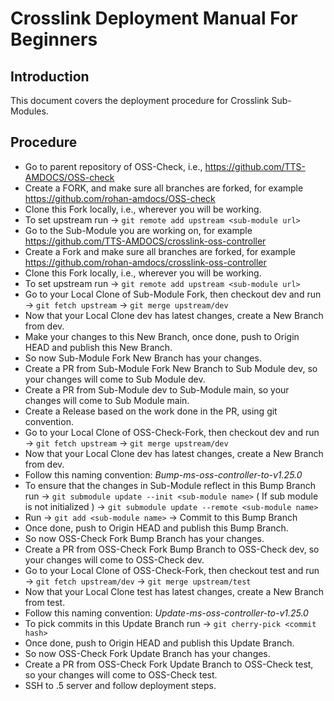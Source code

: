 # Crosslink Deployment Manual For Beginners

## Introduction

This document covers the deployment procedure for Crosslink Sub-Modules.

## Procedure

- Go to parent repository of OSS-Check, i.e., https://github.com/TTS-AMDOCS/OSS-check
- Create a FORK, and make sure all branches are forked, for example https://github.com/rohan-amdocs/OSS-check
- Clone this Fork locally, i.e., wherever you will be working.
- To set upstream run -> `git remote add upstream <sub-module url>` 
- Go to the Sub-Module you are working on, for example https://github.com/TTS-AMDOCS/crosslink-oss-controller
- Create a Fork and make sure all branches are forked, for example https://github.com/rohan-amdocs/crosslink-oss-controller
- Clone this Fork locally, i.e., wherever you will be working.
- To set upstream run -> `git remote add upstream <sub-module url>` 
- Go to your Local Clone of Sub-Module Fork, then checkout dev and run -> `git fetch upstream` -> `git merge upstream/dev`
- Now that your Local Clone dev has latest changes, create a New Branch from dev. 
- Make your changes to this New Branch, once done, push to Origin HEAD and publish this New Branch.
- So now Sub-Module Fork New Branch has your changes.
- Create a PR from Sub-Module Fork New Branch to Sub Module dev, so your changes will come to Sub Module dev.
- Create a PR from Sub-Module dev to Sub-Module main, so your changes will come to Sub Module main.
- Create a Release based on the work done in the PR, using git convention.
- Go to your Local Clone of OSS-Check-Fork, then checkout dev and run -> `git fetch upstream` -> `git merge upstream/dev`
- Now that your Local Clone dev has latest changes, create a New Branch from dev.
- Follow this naming convention: *Bump-ms-oss-controller-to-v1.25.0*
- To ensure that the changes in Sub-Module reflect in this Bump Branch run -> `git submodule update --init <sub-module name>` ( If sub module is not initialized ) -> `git submodule update --remote <sub-module name>`
- Run -> `git add <sub-module name>` -> Commit to this Bump Branch
- Once done, push to Origin HEAD and publish this Bump Branch.
- So now OSS-Check Fork Bump Branch has your changes.
- Create a PR from OSS-Check Fork Bump Branch to OSS-Check dev, so your changes will come to OSS-Check dev.
- Go to your Local Clone of OSS-Check-Fork, then checkout test and run -> `git fetch upstream/dev` -> `git merge upstream/test`
- Now that your Local Clone test has latest changes, create a New Branch from test.
- Follow this naming convention: *Update-ms-oss-controller-to-v1.25.0*
- To pick commits in this Update Branch run -> `git cherry-pick <commit hash>`
- Once done, push to Origin HEAD and publish this Update Branch.
- So now OSS-Check Fork Update Branch has your changes.
- Create a PR from OSS-Check Fork Update Branch to OSS-Check test, so your changes will come to OSS-Check test.
- SSH to .5 server and follow deployment steps.
